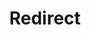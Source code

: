 ﻿---
layout: src/layouts/Redirect.astro
title: Redirect
redirect: https://yamldoc.liuyan.wang/docs/octopus-rest-api/cli/octopus-project-convert
pubDate:  2023-01-01
navSearch: false
navSitemap: false
navMenu: false
---
